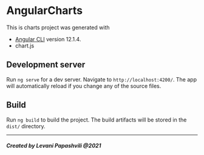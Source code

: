 # AngularCharts

This is charts project was generated with 
* [Angular CLI](https://github.com/angular/angular-cli) version 12.1.4.
* chart.js

## Development server

Run `ng serve` for a dev server. Navigate to `http://localhost:4200/`. The app will automatically reload if you change any of the source files.

## Build

Run `ng build` to build the project. The build artifacts will be stored in the `dist/` directory.

<hr>

##### Created by Levani Papashvili @2021
